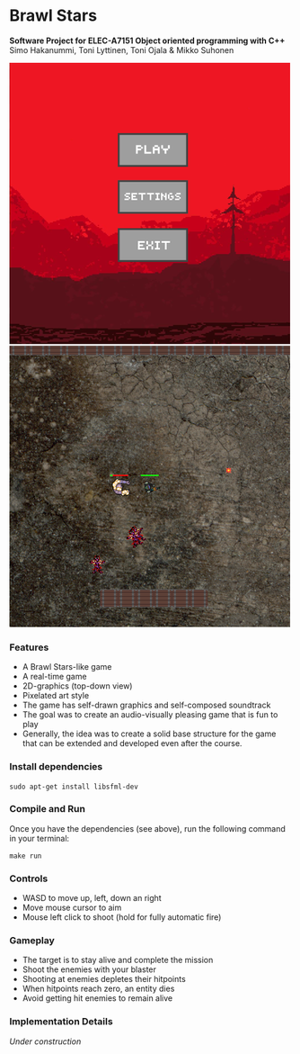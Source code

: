 # Brawl Stars

**Software Project for ELEC-A7151 Object oriented programming with C++**
Simo Hakanummi, Toni Lyttinen, Toni Ojala & Mikko Suhonen

![Image](./menu_500px.png) ![Image](./gameplay_500px.png)

### Features

* A Brawl Stars-like game
* A real-time game
* 2D-graphics (top-down view)
* Pixelated art style
* The game has self-drawn graphics and self-composed soundtrack
* The goal was to create an audio-visually pleasing game that is fun to play
* Generally, the idea was to create a solid base structure for the game that can be extended and developed even after the course.

### Install dependencies

    sudo apt-get install libsfml-dev

### Compile and Run

Once you have the dependencies (see above), run the following command in your terminal:

    make run

### Controls

* WASD to move up, left, down an right
* Move mouse cursor to aim
* Mouse left click to shoot (hold for fully automatic fire)

### Gameplay

* The target is to stay alive and complete the mission
* Shoot the enemies with your blaster
* Shooting at enemies depletes their hitpoints
* When hitpoints reach zero, an entity dies
* Avoid getting hit enemies to remain alive

### Implementation Details

*Under construction*
